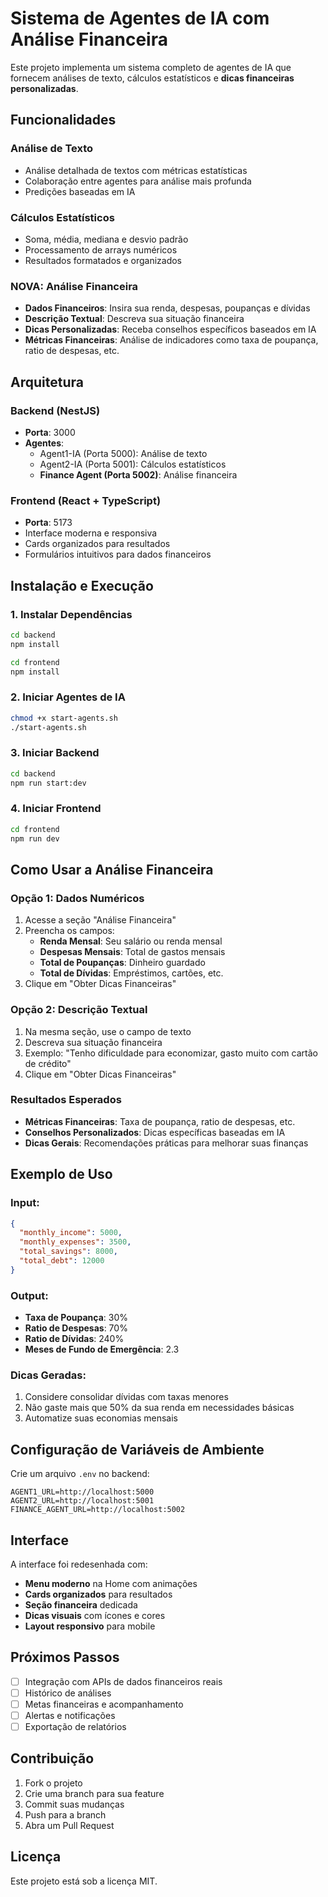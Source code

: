 # Sistema de Agentes de IA com Análise Financeira

Este projeto implementa um sistema completo de agentes de IA que fornecem análises de texto, cálculos estatísticos e **dicas financeiras personalizadas**.

##  Funcionalidades

### Análise de Texto
- Análise detalhada de textos com métricas estatísticas
- Colaboração entre agentes para análise mais profunda
- Predições baseadas em IA

### Cálculos Estatísticos
- Soma, média, mediana e desvio padrão
- Processamento de arrays numéricos
- Resultados formatados e organizados

### **NOVA: Análise Financeira**
- **Dados Financeiros**: Insira sua renda, despesas, poupanças e dívidas
- **Descrição Textual**: Descreva sua situação financeira
- **Dicas Personalizadas**: Receba conselhos específicos baseados em IA
- **Métricas Financeiras**: Análise de indicadores como taxa de poupança, ratio de despesas, etc.

## Arquitetura

### Backend (NestJS)
- **Porta**: 3000
- **Agentes**: 
  - Agent1-IA (Porta 5000): Análise de texto
  - Agent2-IA (Porta 5001): Cálculos estatísticos
  - **Finance Agent (Porta 5002)**: Análise financeira

### Frontend (React + TypeScript)
- **Porta**: 5173
- Interface moderna e responsiva
- Cards organizados para resultados
- Formulários intuitivos para dados financeiros

## Instalação e Execução

### 1. Instalar Dependências
```bash
cd backend
npm install

cd frontend
npm install
```

### 2. Iniciar Agentes de IA
```bash
chmod +x start-agents.sh
./start-agents.sh
```

### 3. Iniciar Backend
```bash
cd backend
npm run start:dev
```

### 4. Iniciar Frontend
```bash
cd frontend
npm run dev
```

## Como Usar a Análise Financeira

### Opção 1: Dados Numéricos
1. Acesse a seção "Análise Financeira"
2. Preencha os campos:
   - **Renda Mensal**: Seu salário ou renda mensal
   - **Despesas Mensais**: Total de gastos mensais
   - **Total de Poupanças**: Dinheiro guardado
   - **Total de Dívidas**: Empréstimos, cartões, etc.
3. Clique em "Obter Dicas Financeiras"

### Opção 2: Descrição Textual
1. Na mesma seção, use o campo de texto
2. Descreva sua situação financeira
3. Exemplo: "Tenho dificuldade para economizar, gasto muito com cartão de crédito"
4. Clique em "Obter Dicas Financeiras"

### Resultados Esperados
- **Métricas Financeiras**: Taxa de poupança, ratio de despesas, etc.
- **Conselhos Personalizados**: Dicas específicas baseadas em IA
- **Dicas Gerais**: Recomendações práticas para melhorar suas finanças

## Exemplo de Uso

### Input:
```json
{
  "monthly_income": 5000,
  "monthly_expenses": 3500,
  "total_savings": 8000,
  "total_debt": 12000
}
```

### Output:
- **Taxa de Poupança**: 30%
- **Ratio de Despesas**: 70%
- **Ratio de Dívidas**: 240%
- **Meses de Fundo de Emergência**: 2.3

### Dicas Geradas:
1. Considere consolidar dívidas com taxas menores
2. Não gaste mais que 50% da sua renda em necessidades básicas
3. Automatize suas economias mensais

## Configuração de Variáveis de Ambiente

Crie um arquivo `.env` no backend:

```env
AGENT1_URL=http://localhost:5000
AGENT2_URL=http://localhost:5001
FINANCE_AGENT_URL=http://localhost:5002
```

## Interface

A interface foi redesenhada com:
- **Menu moderno** na Home com animações
- **Cards organizados** para resultados
- **Seção financeira** dedicada
- **Dicas visuais** com ícones e cores
- **Layout responsivo** para mobile

## Próximos Passos

- [ ] Integração com APIs de dados financeiros reais
- [ ] Histórico de análises
- [ ] Metas financeiras e acompanhamento
- [ ] Alertas e notificações
- [ ] Exportação de relatórios

## Contribuição

1. Fork o projeto
2. Crie uma branch para sua feature
3. Commit suas mudanças
4. Push para a branch
5. Abra um Pull Request

## Licença

Este projeto está sob a licença MIT. 